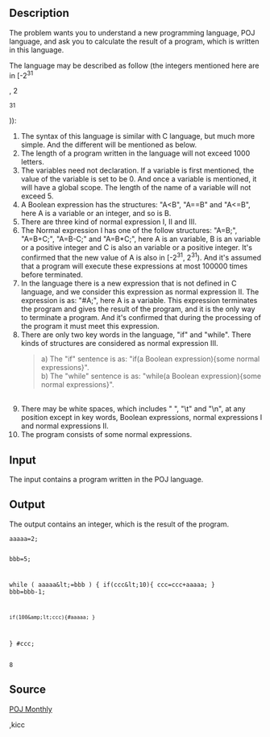 <h2>Description</h2><p>The problem wants you to understand a new programming language, POJ language, and ask you to calculate the result of a program, which is written in this language.
</p>
The language may be described as follow (the integers mentioned here are in [-2<sup>31</sup><p>, 2</p><sup>31</sup><p>)):
</p><ol><li>The syntax of this language is similar with C language, but much more simple. And the different will be mentioned as below.
<br></li><li>The length of a program written in the language will not exceed 1000 letters.
<br></li><li>The variables need not declaration. If a variable is first mentioned, the value of the variable is set to be 0. And once a variable is mentioned, it will have a global scope. The length of the name of a variable will not exceed 5.
<br></li><li>A Boolean expression has the structures: "A&lt;B", "A==B" and "A&lt;=B", here A is a variable or an integer, and so is B.
<br></li><li>There are three kind of normal expression I, II and III.
<br></li><li>The Normal expression I has one of the follow structures: "A=B;", "A=B+C;", "A=B-C;" and "A=B*C;", here A is an variable, B is an variable or a positive integer and C is also an variable or a positive integer. It's confirmed that the new value of A is also in [-2<sup>31</sup>, 2<sup>31</sup>). And it's assumed that a program will execute these expressions at most 100000 times before terminated.
<br></li><li>In the language there is a new expression that is not defined in C language, and we consider this expression as normal expression II. The expression is as: "#A;", here A is a variable. This expression terminates the program and gives the result of the program, and it is the only way to terminate a program. And it's confirmed that during the processing of the program it must meet this expression.
<br></li><li>There are only two key words in the language, "if" and "while". There kinds of structures are considered as normal expression III.
<br><blockquote>a)	The "if" sentence is as: "if(a Boolean expression){some normal expressions}".
<br>b)	The "while" sentence is as: "while(a Boolean expression){some normal expressions}".</blockquote>
<br></li><li>There may be white spaces, which includes " ", "\t" and "\n", at any position except in key words, Boolean expressions, normal expressions I and normal expressions II.
<br></li><li>The program consists of some normal expressions.</li></ol><p>
</p><h2>Input</h2><p>The input contains a program written in the POJ language.</p><h2>Output</h2><p>The output contains an integer, which is the result of the program.</p><pre><code class="language-input1">aaaaa=2;

bbb=5;

while ( aaaaa&amp;lt;=bbb ) {
	if(ccc&amp;lt;10){
		ccc=ccc+aaaaa;
		}
	bbb=bbb-1;

	if(100&amp;lt;ccc){#aaaaa; }
}
#ccc;
</code></pre><pre><code class="language-output1">8</code></pre><h2>Source</h2><a href="searchproblem?field=source&amp;key=POJ+Monthly">POJ Monthly</a><p>,kicc</p>